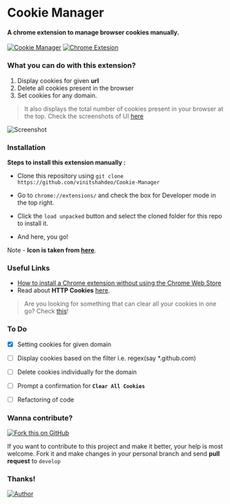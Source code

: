 # Cookie Manager
#### A chrome extension to manage browser cookies manually.

[![Cookie Manager](https://img.shields.io/badge/Cookie-Manager-teal.svg?colorA=red&colorB=blue)](https://github.com/vinitshahdeo/Cookie-Manager) [![Chrome Extesion](https://img.shields.io/badge/Chrome-Extension-teal.svg)](https://github.com/vinitshahdeo/Cookie-Manager)

### What you can do with this extension?

1. Display cookies for given **url**
2. Delete all cookies present in the browser
3. Set cookies for any domain.

> It also displays the total number of cookies present in your browser at the top.
> Check the screenshots of UI [here](https://github.com/vinitshahdeo/Cookie-Manager/tree/master/assets)

![Screenshot](https://github.com/vinitshahdeo/Cookie-Manager/blob/master/assets/Screenshot%202019-01-17%20at%2010.57.41%20PM.png?raw=true)

### Installation

**Steps to install this extension manually :**

- Clone this repository using `git clone https://github.com/vinitshahdeo/Cookie-Manager`

- Go to `chrome://extensions/` and check the box for Developer mode in the top right.

- Click the `load unpacked` button and select the cloned folder for this repo to install it.

- And here, you go!

Note - **Icon is taken from [here](https://pngtree.com/free-icon/clean_419342)**.

### Useful Links

- [How to install a Chrome extension without using the Chrome Web Store](https://blog.hunter.io/how-to-install-a-chrome-extension-without-using-the-chrome-web-store-31902c780034)
- Read about **HTTP Cookies** [here](https://developer.mozilla.org/en-US/docs/Web/HTTP/Cookies).

> Are you looking for something that can clear all your cookies in one go?
> Check [this](https://vinitshahdeo.github.io/cookie-cleaner/)!

### To Do

- [x] Setting cookies for given domain

- [ ] Display cookies based on the filter i.e. regex(say *.github.com)

- [ ] Delete cookies individually for the domain

- [ ] Prompt a confirmation for **`Clear All Cookies`**

- [ ] Refactoring of code

### Wanna contribute?

[![Fork this on GitHub](https://img.shields.io/badge/Click&nbsp;to&nbsp;Fork-This&nbsp;repository-orange.svg?style=for-the-badge)](https://github.com/vinitshahdeo/Cookie-Manager/fork)

If you want to contribute to this project and make it better, your help is most welcome. Fork it and make changes in your personal branch and send **pull request** to `develop`


### Thanks!

[![Author](https://img.shields.io/badge/Author-@vinitshahdeo-gray.svg?colorA=gray&colorB=dodgerblue)](https://github.com/vinitshahdeo/)
